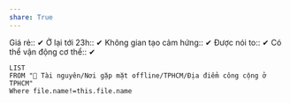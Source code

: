 ```yaml
---
share: True
---
```

Giá rẻ:: ✔
Ở lại tới 23h:: ✔
Không gian tạo cảm hứng:: ✔
Được nói to:: ✔
Có thể vận động cơ thể:: ✔

```dataview
LIST
FROM "📜 Tài nguyên/Nơi gặp mặt offline/TPHCM/Địa điểm công cộng ở TPHCM"
Where file.name!=this.file.name
```
